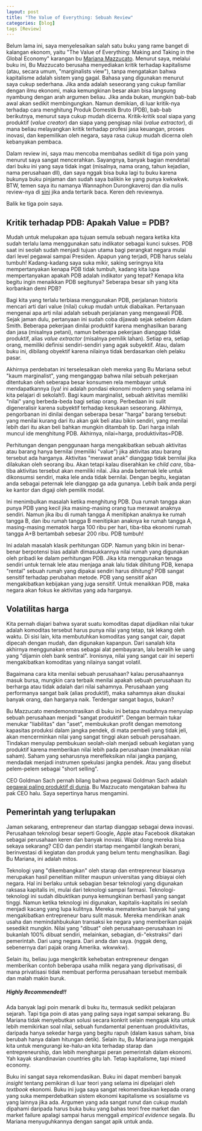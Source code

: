 ```yaml
---
layout: post
title: "The Value of Everything: Sebuah Review"
categories: [blog]
tags [Review]
---
```


Belum lama ini, saya menyelesaikan salah satu buku yang rame banget di kalangan ekonom, yaitu "The Value of Everything: Making and Taking in the Global Economy" karangan bu [Mariana Mazzucato](https://marianamazzucato.com/publications/books/value-of-everything/). Menurut saya, melalui buku ini, Bu Mazzucato berusaha menyediakan kritik terhadap kapitalisme (atau, secara umum, "marginalists view"), tanpa mengatakan bahwa kapitalisme adalah sistem yang gagal. Bahasa yang digunakan menurut saya cukup sederhana. Jika anda adalah seseorang yang cukup familiar dengan ilmu ekonomi, maka kemungkinan besar akan bisa langsung nyambung dengan arah argumen beliau. Jika anda bukan, mungkin bab-bab awal akan sedikit membingungkan. Namun demikian, di luar kritik-nya terhadap cara menghitung Produk Domestik Bruto (PDB), bab-bab berikutnya, menurut saya cukup mudah dicerna. Kritik-kritik soal siapa yang produktif (*value creator*) dan siapa yang pengisap nilai (*value extractor*), di mana beliau melayangkan kritik terhadap profesi jasa keuangan, proses inovasi, dan kepemilikan oleh negara, saya rasa cukup mudah dicerna oleh kebanyakan pembaca.

Dalam review ini, saya mau mencoba membahas sedikit di tiga poin yang menurut saya sangat mencerahkan. Sayangnya, banyak bagian mendetail dari buku ini yang saya tidak ingat (misalnya, nama orang, tahun kejadian, nama perusahaan dll), dan saya nggak bisa buka lagi tu buku karena bukunya buku pinjaman dan sudah saya balikin ke yang punya kwkwkwk. BTW, temen saya itu namanya Wannaphon Durongkaveroj dan dia nulis review-nya di [sini](https://blogs.lse.ac.uk/politicsandpolicy/book-review-the-value-of-everything/) jika anda tertarik baca. Keren deh reviewnya.

Balik ke tiga poin saya.

## Kritik terhadap PDB: Apakah Value = PDB?

Mudah untuk melupakan apa tujuan semula sebuah negara ketika kita sudah terlalu lama menggunakan satu indikator sebagai kunci sukses. PDB saat ini seolah sudah menjadi tujuan utama bagi perangkat negara mulai dari level pegawai sampai Presiden. Apapun yang terjadi, PDB harus selalu tumbuh! Kadang-kadang saya suka mikir, saking seringnya kita mempertanyakan kenapa PDB tidak tumbuh, kadang kita lupa mempertanyakan apakah PDB adalah indikator yang tepat? Kenapa kita begitu ingin menaikkan PDB segitunya? Seberapa besar sih yang kita korbankan demi PDB?

Bagi kita yang terlalu terbiasa menggunakan PDB, perjalanan historis mencari arti dari value (nilai) cukup mudah untuk diabaikan. Pertanyaan mengenai apa arti nilai adalah sebuah perjalanan yang mengawali PDB. Sejak jaman dulu, pertanyaan ini sudah coba dijawab sejak sebelom Adam Smith. Beberapa pekerjaan dinilai produktif karena menghasilkan barang dan jasa (misalnya petani), namun beberapa pekerjaan dianggap tidak produktif, alias *value extractor* (misalnya pemilik lahan). Setiap era, setiap orang, memiliki definisi sendiri-sendiri yang agak subyektif. Atau, dalam buku ini, dibilang obyektif karena nilainya tidak berdasarkan oleh pelaku pasar.

Akhirnya perdebatan ini terselesaikan oleh mereka yang Bu Mariana sebut "kaum marginalist", yang menganggap bahwa nilai sebuah pekerjaan ditentukan oleh seberapa besar konsumen rela membayar untuk mendapatkannya (iya! ini adalah pondasi ekonomi modern yang selama ini kita pelajari di sekolah!). Bagi kaum marginalist, sebuah aktivitas memiliki "nilai" yang berbeda-beda bagi setiap orang. Perbedaan ini sulit digeneralisir karena subyektif terhadap kesukaan seseorang. Akhirnya, pengorbanan ini dinilai dengan seberapa besar "harga" barang tersebut: yang menilai kurang dari itu akan gak beli atau bikin sendiri, yang menilai lebih dari itu akan beli bahkan mungkin ditambah tip. Dari harga inilah muncul ide menghitung PDB. Akhirnya, nilai=harga, produktivitas=PDB.

Perhitungan dengan penggunaan harga mengakibatkan sebuah aktivitas atau barang hanya bernilai (memiliki "value") jika aktivitas atau barang tersebut ada harganya. Aktivitas "merawat anak" dianggap tidak bernilai jika dilakukan oleh seorang ibu. Akan tetapi kalau diserahkan ke *child care*, tiba-tiba aktivitas tersebut akan memiliki nilai. Jika anda beternak lele untuk dikonsumsi sendiri, maka lele anda tidak bernilai. Dengan begitu, kegiatan anda sebagai peternak lele dianggap ga ada gunanya. Lebih baik anda pergi ke kantor dan digaji oleh pemilik modal.

Ini menimbulkan masalah ketika menghitung PDB. Dua rumah tangga akan punya PDB yang kecil jika masing-masing orang tua merawat anaknya sendiri. Namun jika ibu di rumah tangga A menitipkan anaknya ke rumah tangga B, dan ibu rumah tangga B menitipkan anaknya ke rumah tangga A, masing-masing mematok harga 100 ribu per hari, tiba-tiba ekonomi rumah tangga A+B bertambah sebesar 200 ribu. PDB tumbuh!

Ini adalah masalah klasik perhitungan GDP. Namun yang bikin ini benar-benar berpotensi bias adalah dimasukkannya nilai rumah yang digunakan oleh pribadi ke dalam perhitungan PDB. Jika kita menggunakan tenaga sendiri untuk ternak lele atau menjaga anak lalu tidak dihitung PDB, kenapa "rental" sebuah rumah yang dipakai sendiri harus dihitung? PDB sangat sensitif terhadap perubahan metode. PDB yang sensitif akan mengakibatkan kebijakan yang juga sensitif. Untuk menaikkan PDB, maka negara akan fokus ke aktivitas yang ada harganya.

## Volatilitas harga

Kita pernah diajari bahwa syarat suatu komoditas dapat dijadikan nilai tukar adalah komoditas tersebut harus punya nilai yang tetap, tak lekang oleh waktu. Di sisi lain, kita membutuhkan komoditas yang sangat cair, dapat dipecah dengan mudah, dan digunakan kapanpun. Dari sanalah kita akhirnya menggunakan emas sebagai alat pembayaran, lalu beralih ke uang yang "dijamin oleh bank sentral". Ironisnya, nilai yang sangat cair ini seperti mengakibatkan komoditas yang nilainya sangat volatil.

Bagaimana cara kita menilai sebuah perusahaan? kalau perusahaannya masuk bursa, mungkin cara terbaik menilai apakah sebuah perusahaan itu berharga atau tidak adalah dari nilai sahamnya. Perusahaan yang performanya sangat baik (alias produktif), maka sahamnya akan disukai banyak orang, dan harganya naik. Terdengar sangat bagus, bukan?

Bu Mazzucato mendemonstrasikan di buku ini betapa mudahnya menyulap sebuah perusahaan menjadi "sangat produktif". Dengan bermain tukar menukar "liabilitas" dan "aset", membukukan profit dengan memotong kapasitas produksi dalam jangka pendek, di mata pembeli yang tidak jeli, akan mencerminkan nilai yang sangat tinggi akan sebuah perusahaan. Tindakan menyulap pembukuan seolah-olah menjadi sebuah kegiatan yang produktif karena memberikan nilai lebih pada perusahaan (menaikkan nilai saham). Saham yang seharusnya merefleksikan nilai jangka panjang, mendadak menjadi instrumen spekulasi jangka pendek. Atau yang disebut pelem-pelem sebagai "short selling".

CEO Goldman Sach pernah bilang bahwa pegawai Goldman Sach adalah [pegawai paling produktif di dunia](https://www.ft.com/content/52917628-ce33-11de-a1ea-00144feabdc0). Bu Mazzucato mengatakan bahwa itu pak CEO halu. Saya sepertinya harus mengamini.

## Pemerintah yang terlupakan

Jaman sekarang, entrepreneur dan startap dianggap sebagai dewa inovasi. Perusahaan teknologi besar seperti Google, Apple atau Facebook dikatakan sebagai perusahaan keren dan banyak inovasi. Wajar dong mereka bisa sekaya sekarang? CEO dan pendiri startap mengambil langkah berani, berinvestasi di kegiatan dan produk yang belum tentu menghasilkan. Bagi Bu Mariana, ini adalah mitos.

Teknologi yang "dikembangkan" oleh starap dan entrepreneur biasanya merupakan hasil penelitian militer maupun universitas yang dibiayai oleh negara. Hal ini berlaku untuk sebagian besar teknologi yang digunakan raksasa kapitalis ini, mulai dari teknologi sampai farmasi. Teknologi-teknologi ini sudah dibuktikan punya kemungkinan berhasil yang sangat tinggi. Namun ketika teknologi ini digunakan, kapitalis-kapitalis ini seolah menjadi kacang yang lupa kulitnya. Mereka mematenkan banyak hal yang mengakibatkan entrepreneur baru sulit masuk. Mereka mendirikan anak usaha dan memindahbukukan transaksi ke negara yang memberikan pajak sesedikit mungkin. Nilai yang "dibuat" oleh perusahaan-perusahaan ini bukanlah 100% dibuat sendiri, melainkan, sebagian, di-"ekstraksi" dari pemerintah. Dari uang negara. Dari anda dan saya. (nggak deng, sebenernya dari pajak orang Amerika. wkwwkw).

Selain itu, beliau juga mengkritik kehebatan entrepreneur dengan memberikan contoh beberapa usaha milik negara yang diprivatisasi, di mana privatisasi tidak membuat performa perusahaan tersebut membaik dan malah makin buruk.

##### Highly Recommended!!

Ada banyak lagi poin menarik di buku itu, termasuk sedikit pelajaran sejarah. Tapi tiga poin di atas yang paling saya ingat sampai sekarang. Bu Mariana tidak menyebutkan solusi secara konkrit selain mengajak kita untuk lebih memikirkan soal nilai, sebuah fundamental penentuan produktivitas, daripada hanya sekedar harga yang begitu rapuh (dalam kasus saham, bisa berubah hanya dalam hitungan detik). Selain itu, Bu Mariana juga mengajak kita untuk mengurangi ke-halu-an kita terhadap starap dan entrepreneurship, dan lebih menghargai peran pemerintah dalam ekonomi. Yah kayak skandinavian countries gitu lah. Tetap kapitalisme, tapi mixed economy.

Buku ini sangat saya rekomendasikan. Buku ini dapat memberi banyak *insight* tentang pemikiran di luar teori yang selama ini dipelajari oleh *textbook* ekonomi. Buku ini juga saya sangat rekomendasikan kepada orang yang suka memperdebatkan sistem ekonomi kapitalisme vs sosialisme vs yang lainnya jika ada. Argumen yang ada sangat runut dan cukup mudah dipahami daripada harus buka buku yang bahas teori free market dan market failure apalagi sampai harus menggali *empirical evidence* segala. Bu Mariana menyuguhkannya dengan sangat apik untuk anda.
